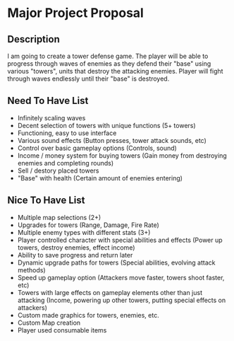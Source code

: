 # Major Project Proposal

## Description
I am going to create a tower defense game. The player will be able to progress through waves of enemies as they defend their "base" using various "towers", units that destroy the attacking enemies. Player will fight through waves endlessly until their "base" is destroyed.

## Need To Have List
- Infinitely scaling waves
- Decent selection of towers with unique functions (5+ towers)
- Functioning, easy to use interface
- Various sound effects (Button presses, tower attack sounds, etc)
- Control over basic gameplay options (Controls, sound)
- Income / money system for buying towers (Gain money from destroying enemies and completing rounds)
- Sell / destory placed towers
- "Base" with health (Certain amount of enemies entering)



## Nice To Have List
- Multiple map selections (2+)
- Upgrades for towers (Range, Damage, Fire Rate)
- Multiple enemy types with different stats (3+)
- Player controlled character with special abilities and effects (Power up towers, destroy enemies, effect income)
- Ability to save progress and return later
- Dynamic upgrade paths for towers (Special abilities, evolving attack methods)
- Speed up gameplay option (Attackers move faster, towers shoot faster, etc)
- Towers with large effects on gameplay elements other than just attacking (Income, powering up other towers, putting special effects on attackers)
- Custom made graphics for towers, enemies, etc.
- Custom Map creation
- Player used consumable items 

